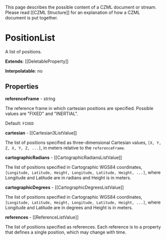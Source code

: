 This page describes the possible content of a CZML document or stream. Please read [[CZML Structure]] for an explanation of how a CZML document is put together.

# PositionList

A list of positions.

**Extends**: [[DeletableProperty]]

**Interpolatable**: no

## Properties

**referenceFrame** - string

The reference frame in which cartesian positions are specified. Possible values are "FIXED" and "INERTIAL".

Default: `FIXED`


**cartesian** - [[Cartesian3ListValue]]

The list of positions specified as three-dimensional Cartesian values, `[X, Y, Z, X, Y, Z, ...]`, in meters relative to the `referenceFrame`.


**cartographicRadians** - [[CartographicRadiansListValue]]

The list of positions specified in Cartographic WGS84 coordinates, `[Longitude, Latitude, Height, Longitude, Latitude, Height, ...]`, where Longitude and Latitude are in radians and Height is in meters.


**cartographicDegrees** - [[CartographicDegreesListValue]]

The list of positions specified in Cartographic WGS84 coordinates, `[Longitude, Latitude, Height, Longitude, Latitude, Height, ...]`, where Longitude and Latitude are in degrees and Height is in meters.


**references** - [[ReferenceListValue]]

The list of positions specified as references. Each reference is to a property that defines a single position, which may change with time.


